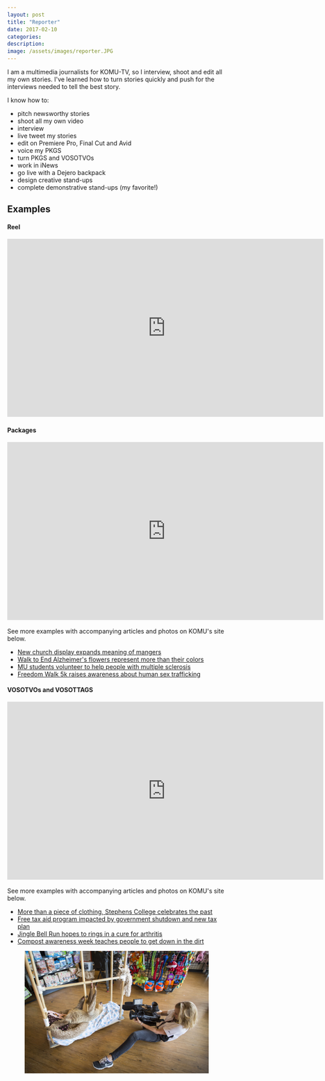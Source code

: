 ```yaml
---
layout: post
title: "Reporter"
date: 2017-02-10
categories:
description:
image: /assets/images/reporter.JPG
---
```

I am a multimedia journalists for KOMU-TV, so I interview, shoot and edit all my own stories. I've learned how to turn stories quickly and push for the interviews needed to tell the best story.

I know how to:
* pitch newsworthy stories
* shoot all my own video
* interview
* live tweet my stories
* edit on Premiere Pro, Final Cut and Avid
* voice my PKGS
* turn PKGS and VOSOTVOs
* work in iNews
* go live with a Dejero backpack
* design creative stand-ups
* complete demonstrative stand-ups (my favorite!)

## Examples
<h4>Reel</h4>

<iframe width="728" height="410" src="https://www.youtube.com/embed/Gly5V3Rdces" frameborder="0" allow="accelerometer; autoplay; encrypted-media; gyroscope; picture-in-picture" allowfullscreen></iframe>

<h4>Packages</h4>

<iframe src="https://www.komu.com/videoplayer/iframe_jw.cfm?video_id=50531" height="410" width="728" frameBorder="0" scrolling="auto" ></iframe>

See more examples with accompanying articles and photos on KOMU's site below.
* [New church display expands meaning of mangers](https://www.komu.com/news/new-church-display-expands-meaning-of-mangers)
* [Walk to End Alzheimer's flowers represent more than their colors](https://www.komu.com/news/walk-to-end-alzheimer-s-flowers-represent-more-than-their-colors)
* [MU students volunteer to help people with multiple sclerosis](https://www.komu.com/news/mu-students-volunteer-to-help-people-with-multiple-sclerosis)
* [Freedom Walk 5k raises awareness about human sex trafficking](https://www.komu.com/news/freedom-walk-5k-raises-awareness-about-human-sex-trafficking)

<h4>VOSOTVOs and VOSOTTAGS</h4>
<iframe src="https://www.komu.com/videoplayer/iframe_jw.cfm?video_id=54315" height="410" width="728" frameBorder="0" scrolling="auto" ></iframe>

See more examples with accompanying articles and photos on KOMU's site below.


* [More than a piece of clothing, Stephens College celebrates the past](https://www.komu.com/news/more-than-a-piece-of-clothing-stephens-college-celebrates-the-past)
* [Free tax aid program impacted by government shutdown and new tax plan](https://www.komu.com/news/free-tax-aid-program-impacted-by-government-shutdown-and-new-tax-plan)
* [Jingle Bell Run hopes to rings in a cure for arthritis](https://www.komu.com/news/jingle-bell-run-hopes-to-ring-in-a-cure-for-arthritis)
* [Compost awareness week teaches people to get down in the dirt](https://www.komu.com/news/compost-awareness-week-teaches-people-to-get-down-in-the-dirt)

<figure class="large-img">
  <img src="/assets/images/ground.JPG" alt="Placeholder"/>
</figure>
